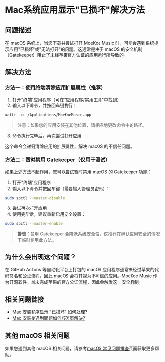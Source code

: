 # Mac系统应用显示"已损坏"解决方法

## 问题描述

在 macOS 系统上，当您下载并尝试打开 MoeKoe Music 时，可能会遇到系统提示应用"已损坏"或"无法打开"的问题。这通常是由于 macOS 的安全机制（Gatekeeper）阻止了未经苹果官方认证的应用运行所导致的。

## 解决方法

### 方法一：使用终端清除应用扩展属性（推荐）

1. 打开"终端"应用程序（可在"应用程序/实用工具"中找到）
2. 输入以下命令，并按回车键执行：

```bash
xattr -cr /Applications/MoeKoeMusic.app
```

> 注意：如果您的应用安装在其他位置，请相应地更改命令中的路径。

3. 命令执行完毕后，再次尝试打开应用

这个命令会递归清除应用的扩展属性，解决 macOS 的不信任问题。

### 方法二：暂时禁用 Gatekeeper（仅用于测试）

如果上述方法不起作用，您可以尝试暂时禁用 macOS 的 Gatekeeper 功能：

1. 打开"终端"应用程序
2. 输入以下命令并按回车键（需要输入管理员密码）：

```bash
sudo spctl --master-disable
```

3. 尝试再次打开应用
4. 使用完毕后，建议重新启用安全设置：

```bash
sudo spctl --master-enable
```

> **警告**：禁用 Gatekeeper 会降低系统安全性，仅推荐在确认应用安全的情况下临时使用此方法。

## 为什么会出现这个问题？

在 GitHub Actions 等自动化平台上打包的 macOS 应用程序通常未经过苹果的代码签名和公证流程，因此 macOS 会将其视为不可信的应用。MoeKoe Music 作为开源软件，尚未完成苹果的官方公证流程，因此会触发这一安全机制。

## 相关问题链接

- [Mac 安装程序显示 "已损坏" 如何处理?](https://github.com/iAJue/MoeKoeMusic/issues/3)
- [Mac 安装後遇到問題如何該怎麼解決?](https://github.com/iAJue/MoeKoeMusic/issues/204)

## 其他 macOS 相关问题

如果您遇到其他 macOS 相关问题，请参考[macOS 常见问题排查](/mac-troubleshooting)页面获取更多帮助。 